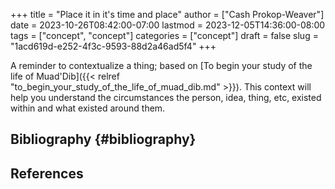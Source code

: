 +++
title = "Place it in it's time and place"
author = ["Cash Prokop-Weaver"]
date = 2023-10-26T08:42:00-07:00
lastmod = 2023-12-05T14:36:00-08:00
tags = ["concept", "concept"]
categories = ["concept"]
draft = false
slug = "1acd619d-e252-4f3c-9593-88d2a46ad5f4"
+++

A reminder to contextualize a thing; based on [To begin your study of the life of Muad'Dib]({{< relref "to_begin_your_study_of_the_life_of_muad_dib.md" >}}). This context will help you understand the circumstances the person, idea, thing, etc, existed within and what existed around them.


## Bibliography {#bibliography}

## References

<style>.csl-entry{text-indent: -1.5em; margin-left: 1.5em;}</style><div class="csl-bib-body">
</div>
